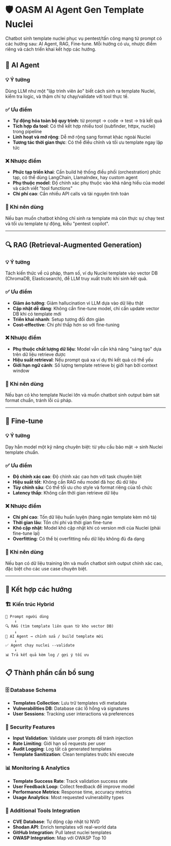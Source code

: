 # 🛡️ OASM AI Agent Gen Template Nuclei

Chatbot sinh template nuclei phục vụ pentest/tấn công mạng từ prompt có các hướng sau: AI Agent, RAG, Fine-tune. Mỗi hướng có ưu, nhược điểm riêng và cách triển khai kết hợp các hướng.

## 🤖 AI Agent

### 💡 Ý tưởng

Dùng LLM như một "lập trình viên ảo" biết cách sinh ra template Nuclei, kiểm tra logic, và thậm chí tự chạy/validate với tool thực tế.

### ✅ Ưu điểm

- **Tự động hóa toàn bộ quy trình**: từ prompt → code → test → trả kết quả
- **Tích hợp đa tool**: Có thể kết hợp nhiều tool (subfinder, httpx, nuclei) trong pipeline
- **Linh hoạt và mở rộng**: Dễ mở rộng sang format khác ngoài Nuclei
- **Tương tác thời gian thực**: Có thể điều chỉnh và tối ưu template ngay lập tức

### ❌ Nhược điểm

- **Phức tạp triển khai**: Cần build hệ thống điều phối (orchestration) phức tạp, có thể dùng LangChain, LlamaIndex, hay custom agent
- **Phụ thuộc model**: Độ chính xác phụ thuộc vào khả năng hiểu của model và cách viết "tool functions"
- **Chi phí cao**: Cần nhiều API calls và tài nguyên tính toán

### 🎯 Khi nên dùng

Nếu bạn muốn chatbot không chỉ sinh ra template mà còn thực sự chạy test và tối ưu template tự động, kiểu "pentest copilot".

---

## 🔍 RAG (Retrieval-Augmented Generation)

### 💡 Ý tưởng

Tách kiến thức về cú pháp, tham số, ví dụ Nuclei template vào vector DB (ChromaDB, Elasticsearch), để LLM truy xuất trước khi sinh kết quả.

### ✅ Ưu điểm

- **Giảm ảo tưởng**: Giảm hallucination vì LLM dựa vào dữ liệu thật
- **Cập nhật dễ dàng**: Không cần fine-tune model, chỉ cần update vector DB khi có template mới
- **Triển khai nhanh**: Setup tương đối đơn giản
- **Cost-effective**: Chi phí thấp hơn so với fine-tuning

### ❌ Nhược điểm

- **Phụ thuộc chất lượng dữ liệu**: Model vẫn cần khả năng "sáng tạo" dựa trên dữ liệu retrieve được
- **Hiệu suất retrieval**: Nếu prompt quá xa ví dụ thì kết quả có thể yếu
- **Giới hạn ngữ cảnh**: Số lượng template retrieve bị giới hạn bởi context window

### 🎯 Khi nên dùng

Nếu bạn có kho template Nuclei lớn và muốn chatbot sinh output bám sát format chuẩn, tránh lỗi cú pháp.

---

## 🎯 Fine-tune

### 💡 Ý tưởng

Dạy hẳn model một kỹ năng chuyên biệt: từ yêu cầu bảo mật → sinh Nuclei template chuẩn.

### ✅ Ưu điểm

- **Độ chính xác cao**: Độ chính xác cao hơn với task chuyên biệt
- **Hiệu suất tốt**: Không cần RAG nếu model đã học đủ dữ liệu
- **Tùy chỉnh sâu**: Có thể tối ưu cho style và format riêng của tổ chức
- **Latency thấp**: Không cần thời gian retrieve dữ liệu

### ❌ Nhược điểm

- **Chi phí cao**: Tốn dữ liệu huấn luyện (hàng ngàn template kèm mô tả)
- **Thời gian lâu**: Tốn chi phí và thời gian fine-tune
- **Khó cập nhật**: Model khó cập nhật khi có version mới của Nuclei (phải fine-tune lại)
- **Overfitting**: Có thể bị overfitting nếu dữ liệu không đủ đa dạng

### 🎯 Khi nên dùng

Nếu bạn có dữ liệu training lớn và muốn chatbot sinh output chính xác cao, đặc biệt cho các use case chuyên biệt.

---

## 🔄 Kết hợp các hướng

### 🏗️ Kiến trúc Hybrid

```
📝 Prompt người dùng
    ↓
🔍 RAG (tìm template liên quan từ kho vector DB)
    ↓
🤖 AI Agent → chỉnh sửa / build template mới
    ↓
✅ Agent chạy nuclei --validate
    ↓
📊 Trả kết quả kèm log / gợi ý tối ưu
```

## 📋 Thành phần cần bổ sung

### 🗄️ Database Schema

- **Templates Collection**: Lưu trữ templates với metadata
- **Vulnerabilities DB**: Database các lỗ hổng và signatures
- **User Sessions**: Tracking user interactions và preferences

### 🔐 Security Features

- **Input Validation**: Validate user prompts để tránh injection
- **Rate Limiting**: Giới hạn số requests per user
- **Audit Logging**: Log tất cả generated templates
- **Template Sanitization**: Clean templates trước khi execute

### 📊 Monitoring & Analytics

- **Template Success Rate**: Track validation success rate
- **User Feedback Loop**: Collect feedback để improve model
- **Performance Metrics**: Response time, accuracy metrics
- **Usage Analytics**: Most requested vulnerability types

### 🔧 Additional Tools Integration

- **CVE Database**: Tự động cập nhật từ NVD
- **Shodan API**: Enrich templates với real-world data
- **GitHub Integration**: Pull latest nuclei templates
- **OWASP Integration**: Map với OWASP Top 10

